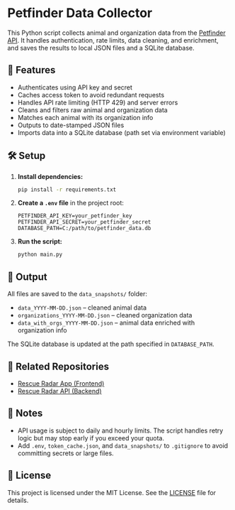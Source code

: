 # Petfinder Data Collector

This Python script collects animal and organization data from the [Petfinder API](https://www.petfinder.com/developers/). It handles authentication, rate limits, data cleaning, and enrichment, and saves the results to local JSON files and a SQLite database.

## 🚀 Features

- Authenticates using API key and secret  
- Caches access token to avoid redundant requests  
- Handles API rate limiting (HTTP 429) and server errors  
- Cleans and filters raw animal and organization data  
- Matches each animal with its organization info  
- Outputs to date-stamped JSON files  
- Imports data into a SQLite database (path set via environment variable)

## 🛠 Setup

1. **Install dependencies:**

   ```bash
   pip install -r requirements.txt
   ```

2. **Create a `.env` file** in the project root:

   ```env
   PETFINDER_API_KEY=your_petfinder_key
   PETFINDER_API_SECRET=your_petfinder_secret
   DATABASE_PATH=C:/path/to/petfinder_data.db
   ```

3. **Run the script:**

   ```bash
   python main.py
   ```

## 📁 Output

All files are saved to the `data_snapshots/` folder:

- `data_YYYY-MM-DD.json` – cleaned animal data  
- `organizations_YYYY-MM-DD.json` – cleaned organization data  
- `data_with_orgs_YYYY-MM-DD.json` – animal data enriched with organization info

The SQLite database is updated at the path specified in `DATABASE_PATH`.

## 💬 Related Repositories

- [Rescue Radar App (Frontend)](https://github.com/pyohner/rescue_radar_app)  
- [Rescue Radar API (Backend)](https://github.com/pyohner/rescue_radar_api)

## 🧾 Notes

- API usage is subject to daily and hourly limits. The script handles retry logic but may stop early if you exceed your quota.  
- Add `.env`, `token_cache.json`, and `data_snapshots/` to `.gitignore` to avoid committing secrets or large files.

## 📄 License

This project is licensed under the MIT License. See the [LICENSE](LICENSE) file for details.